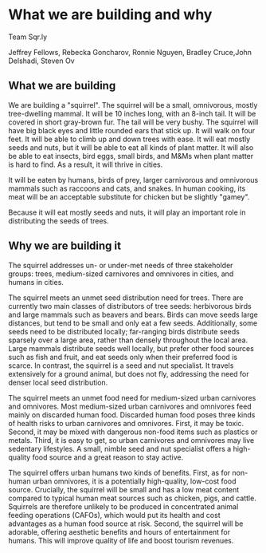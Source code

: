 # What we are building and why

Team Sqr.ly

Jeffrey Fellows, Rebecka Goncharov, Ronnie Nguyen, Bradley Cruce,John Delshadi, Steven Ov

## What we are building

We are building a "squirrel". The squirrel will be a small, omnivorous, mostly tree-dwelling mammal. It will be 10 inches long, with an 8-inch tail. It will be covered in short gray-brown fur. The tail will be very bushy. The squirrel will have big black eyes and little rounded ears that stick up. It will walk on four feet. It will be able to climb up and down trees with ease. It will eat mostly seeds and nuts, but it will be able to eat all kinds of plant matter. It will also be able to eat insects, bird eggs, small birds, and M&Ms when plant matter is hard to find. As a result, it will thrive in cities.

It will be eaten by humans, birds of prey, larger carnivorous and omnivorous mammals such as raccoons and cats, and snakes. In human cooking, its meat will be an acceptable substitute for chicken but be slightly "gamey".

Because it will eat mostly seeds and nuts, it will play an important role in distributing the seeds of trees.

## Why we are building it

The squirrel addresses un- or under-met needs of three stakeholder groups: trees, medium-sized carnivores and omnivores in cities, and humans in cities.

The squirrel meets an unmet seed distribution need for trees. There are currently two main classes of distributors of tree seeds: herbivorous birds and large mammals such as beavers and bears. Birds can move seeds large distances, but tend to be small and only eat a few seeds. Additionally, some seeds need to be distributed locally; far-ranging birds distribute seeds sparsely over a large area, rather than densely throughout the local area. Large mammals distribute seeds well locally, but prefer other food sources such as fish and fruit, and eat seeds only when their preferred food is scarce. In contrast, the squirrel is a seed and nut specialist. It travels extensively for a ground animal, but does not fly, addressing the need for denser local seed distribution.

The squirrel meets an unmet food need for medium-sized urban carnivores and omnivores. Most medium-sized urban carnivores and omnivores feed mainly on discarded human food. Discarded human food poses three kinds of health risks to urban carnivores and omnivores. First, it may be toxic. Second, it may be mixed with dangerous non-food items such as plastics or metals. Third, it is easy to get, so urban carnivores and omnivores may live sedentary lifestyles. A small, nimble seed and nut specialist offers a high-quality food source and a great reason to stay active.

The squirrel offers urban humans two kinds of benefits. First, as for non-human urban omnivores, it is a potentially high-quality, low-cost food source. Crucially, the squirrel will be small and has a low meat content compared to typical human meat sources such as chicken, pigs, and cattle. Squirrels are therefore unlikely to be produced in concentrated animal feeding operations (CAFOs), which would put its health and cost advantages as a human food source at risk. Second, the squirrel will be adorable, offering aesthetic benefits and hours of entertainment for humans. This will improve quality of life and boost tourism revenues.
